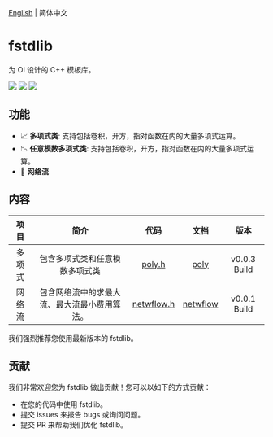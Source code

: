 [English](https://github.com/FNatsuka/fstdlib/blob/master/README.md) | 简体中文

# fstdlib
为 OI 设计的 C++ 模板库。

![](https://img.shields.io/badge/license-GPL-blue?style=flat-square) ![](https://img.shields.io/badge/C++-100.0%25-green?style=flat-square) ![](https://img.shields.io/badge/requirements-C++98%20or%20newer-brightgreen)

## 功能

- 📈 **多项式类**: 支持包括卷积，开方，指对函数在内的大量多项式运算。
- 📉 **任意模数多项式类**: 支持包括卷积，开方，指对函数在内的大量多项式运算。
- 🌊 **网络流**

## 内容

|项目|简介|代码|文档|版本|
|:-:|:-:|:-:|:-:|:-:|
|多项式|包含多项式类和任意模数多项式类|[poly.h](https://raw.githubusercontent.com/FNatsuka/fstdlib/poly/source/poly.h)|[poly](https://github.com/FNatsuka/fstdlib/blob/master/doc/poly.md)|v0.0.3 Build|
|网络流|包含网络流中的求最大流、最大流最小费用算法。|[netwflow.h]()|[netwflow]()|v0.0.1 Build|

我们强烈推荐您使用最新版本的 fstdlib。

## 贡献

我们非常欢迎您为 fstdlib 做出贡献！您可以以如下的方式贡献：

- 在您的代码中使用 fstdlib。
- 提交 issues 来报告 bugs 或询问问题。
- 提交 PR 来帮助我们优化 fstdlib。
